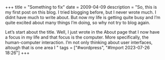 +++
title = "Something to fix"
date = 2009-04-09
description = "So, this is my first post on this blog. I tried blogging before, but I never wrote much. I didnt have much to write about. But now my life is getting quite busy and I’m quite excited about many things I’m doing, so why not try to blog again.


Let’s start about the title. Well, I just wrote in the About page that I now have a focus in my life and that focus is the computer. More specifically, the human-computer interaction. I’m not only thinking about user interfaces, altough that is one area I "
tags = ["#wordpress", "#Import 2023-07-26 18:26"]
+++

